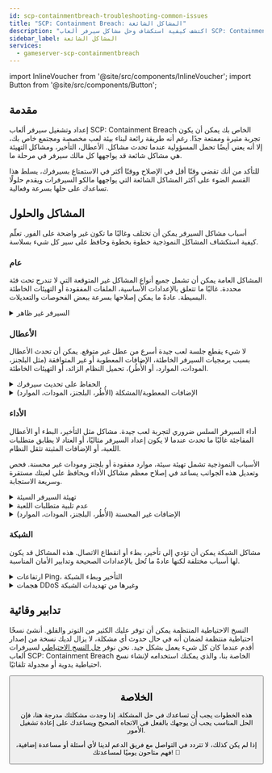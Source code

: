 ```yaml
---
id: scp-containmentbreach-troubleshooting-common-issues
title: "SCP: Containment Breach: المشاكل الشائعة"
description: "اكتشف كيفية استكشاف وحل مشاكل سيرفر ألعاب SCP: Containment Breach الشائعة لتجربة لعب سلسة → تعلّم المزيد الآن"
sidebar_label: المشاكل الشائعة
services:
  - gameserver-scp-containmentbreach
---
```


import InlineVoucher from '@site/src/components/InlineVoucher';
import Button from '@site/src/components/Button';

## مقدمة

إعداد وتشغيل سيرفر ألعاب SCP: Containment Breach الخاص بك يمكن أن يكون تجربة مثيرة وممتعة جدًا. رغم أنه طريقة رائعة لبناء بيئة لعب مخصصة ومجتمع خاص بك، إلا أنه يعني أيضًا تحمل المسؤولية عندما تحدث مشاكل. الأعطال، التأخير، ومشاكل التهيئة هي مشاكل شائعة قد يواجهها كل مالك سيرفر في مرحلة ما.

للتأكد من أنك تقضي وقتًا أقل في الإصلاح ووقتًا أكثر في الاستمتاع بسيرفرك، يسلط هذا القسم الضوء على أكثر المشاكل الشائعة التي يواجهها مالكو السيرفرات ويقدم حلولًا تساعدك على حلها بسرعة وفعالية.


<InlineVoucher />



## المشاكل والحلول

أسباب مشاكل السيرفر يمكن أن تختلف وغالبًا ما تكون غير واضحة على الفور. تعلّم كيفية استكشاف المشاكل النموذجية خطوة بخطوة وحافظ على سير كل شيء بسلاسة.

### عام
المشاكل العامة يمكن أن تشمل جميع أنواع المشاكل غير المتوقعة التي لا تندرج تحت فئة محددة. غالبًا ما تتعلق بالإعدادات الأساسية، الملفات المفقودة أو التهيئات الخاطئة البسيطة. عادةً ما يمكن إصلاحها بسرعة ببعض الفحوصات والتعديلات.

<details>
  <summary>السيرفر غير ظاهر</summary>

عدم ظهور السيرفر قد يحدث إذا لم تكتمل عملية التهيئة بنجاح. قد يكون ذلك بسبب تهيئة خاطئة أو ملفات تالفة. يمكن عادةً تتبع مزيد من المعلومات في وحدة تحكم السيرفر أو ملفات السجل. بالإضافة إلى ذلك، يجب التأكد من عدم استخدام إعدادات فلترة خاطئة في قائمة السيرفرات، والتي قد تمنع ظهور السيرفر.

</details>


### الأعطال

لا شيء يقطع جلسة لعب جيدة أسرع من عطل غير متوقع. يمكن أن تحدث الأعطال بسبب برمجيات السيرفر الخاطئة، الإضافات المعطوبة أو غير المتوافقة (مثل البلجنز، المودات، الموارد، أو الأُطُر)، تحميل النظام الزائد، أو التهيئات الخاطئة.

<details>
  <summary>الحفاظ على تحديث سيرفرك</summary>

تشغيل سيرفر ألعابك على أحدث إصدار أمر ضروري للاستقرار، الأمان، والتوافق. تحديثات اللعبة، تغييرات الأُطُر، أو تعديلات على أدوات الطرف الثالث يمكن أن تؤدي إلى مشاكل خطيرة إذا كان إصدار سيرفرك قديمًا.

سيرفر ألعاب قديم قد يواجه أعطال، سلوك غير متوقع، أو حتى يفشل في الإقلاع تمامًا.

![img](https://screensaver01.zap-hosting.com/index.php/s/JXLHyHeMJqErHLJ/preview)


</details>

<details>
  <summary>الإضافات المعطوبة/المشكلة (الأُطُر، البلجنز، المودات، الموارد)</summary>

غالبًا ما تكون الأعطال ناتجة عن إضافات معطوبة أو قديمة. سواء كانت أُطُر، بلجن، مود أو مورد، قد تظهر مشاكل إذا لم تكن الإضافة متوافقة مع أحدث إصدار للعبة أو تحتوي على أخطاء في الكود.

هذا قد يؤدي إلى أعطال غير متوقعة، تجميد، أو أخطاء في السيرفر، خصوصًا عند تفاعل عدة إضافات مشكلة معًا. إذا كنت تشك أن إضافة ما هي السبب، جرب تعطيلها مؤقتًا وتحقق مما إذا كان السيرفر يبقى مستقرًا بدونها. هذه طريقة بسيطة لتحديد الإضافة المسببة للمشكلة.

تأكد من أن جميع الإضافات التي تستخدمها محدثة، مدعومة بنشاط، ومختبرة للتوافق مع الإصدار الحالي للعبتك لتجنب الأعطال وفترات التوقف.

لعزل السبب الجذري لمشاكل الأعطال، غالبًا ما يكون من المفيد تعطيل المحتوى الإضافي مؤقتًا. ابدأ بإعداد بسيط وتحقق مما إذا استمرت المشكلة. إذا اختفت المشكلة، أعد إدخال الإضافات، المودات، أو الموارد تدريجيًا واحدًا تلو الآخر مع اختبار بعد كل خطوة. هذه الطريقة التدريجية تساعد في تحديد العنصر المحدد المسبب للمشكلة. هذه الطريقة لا تضيق نطاق المشتبه بهم بكفاءة فحسب، بل تضمن أن استكشاف الأخطاء يعتمد على أدلة وليس افتراضات.

</details>

### الأداء

أداء السيرفر السلس ضروري لتجربة لعب جيدة. مشاكل مثل التأخير، البطء أو الأعطال المفاجئة غالبًا ما تحدث عندما لا يكون إعداد السيرفر مثاليًا، أو العتاد لا يطابق متطلبات اللعبة، أو الإضافات المثبتة تثقل النظام.

الأسباب النموذجية تشمل تهيئة سيئة، موارد مفقودة أو بلجنز ومودات غير محسنة. فحص وتعديل هذه الجوانب يساعد في إصلاح معظم مشاكل الأداء ويحافظ على لعبتك مستقرة وسريعة الاستجابة.

<details>
  <summary>تهيئة السيرفر السيئة</summary>

إعدادات السيرفر الخاطئة أو غير المضبوطة جيدًا يمكن أن تؤدي إلى استخدام موارد أعلى وتسبب مشاكل في الأداء مثل التأخير أو التقطيع. تأكد من أن قيم التهيئة تتطابق مع الإعدادات الموصى بها للعبتك وحجم السيرفر. راجعها وعدلها إذا لزم الأمر للحفاظ على سيرفرك يعمل بأقصى كفاءة ممكنة.

يمكنك تغيير التهيئة من خلال الإعدادات المتاحة في قسم **الإعدادات** أو مباشرة في ملفات التهيئة تحت **Configs** في واجهة الويب الخاصة بك.

</details>

<details>
  <summary>عدم تلبية متطلبات اللعبة</summary>

لضمان تشغيل سيرفر ألعابك بسلاسة وموثوقية، من الضروري اختيار تهيئة تناسب احتياجات مشروعك المخطط له. المتطلبات يمكن أن تختلف بشكل كبير حسب اللعبة، استخدام الإضافات مثل المودات، البلجنز، أو الموارد، وعدد اللاعبين المتوقع.

تقدم ZAP-Hosting تهيئة دنيا موصى بها أثناء عملية الطلب. هذه الاقتراحات مبنية على حالات استخدام نموذجية ومصممة لمساعدتك على تجنب مشاكل الأداء الشائعة مثل التأخير، الأعطال، أو أوقات التحميل الطويلة.

![img](https://screensaver01.zap-hosting.com/index.php/s/87ADJdwNAXxXxdk/preview)

يرجى التأكد من اتباع هذه التوصيات أو الترقية إذا لزم الأمر لضمان الاستقرار الأمثل وأفضل تجربة ممكنة لك وللاعبين. هذه توصية دنيا.

اعتمادًا على نطاق مشروعك وكمية المحتوى الإضافي، قد تكون الموارد المطلوبة أعلى من البداية أو تزداد مع الوقت. في مثل هذه الحالات، ترقية باقة سيرفر ألعابك هي طريقة سهلة لضمان استمرار الأداء والاستقرار.

</details>

<details>
  <summary>الإضافات غير المحسنة (الأُطُر، البلجنز، المودات، الموارد)</summary>

ليست كل الإضافات مصممة مع مراعاة الأداء. سواء كانت أُطُر، بلجن، مود، أو مورد، التنفيذ السيء يمكن أن يؤدي إلى مشاكل أداء كبيرة على سيرفرك. في كثير من الحالات، قد تعمل الوظيفة المقصودة لكن طريقة التنفيذ غير فعالة، معقدة بشكل مفرط أو تسبب حملًا غير ضروري على موارد السيرفر.

هذا يمكن أن يؤدي إلى استخدام عالي لوحدة المعالجة المركزية، تسربات في الذاكرة، تأخير، أو حتى أعطال، خصوصًا عند تفاعل عدة مكونات غير محسنة. تأكد دائمًا من أن الإضافات مدعومة بنشاط، موثقة جيدًا، ومختبرة من حيث الأداء. عند الشك، استشر تعليقات المجتمع أو راقب أداء السيرفر لتحديد العناصر المشكلة.

لعزل السبب الجذري لمشاكل الأداء، غالبًا ما يكون من المفيد تعطيل المحتوى الإضافي مؤقتًا. ابدأ بإعداد بسيط وتحقق مما إذا استمرت المشكلة. إذا اختفت المشكلة، أعد إدخال الإضافات، المودات، أو الموارد تدريجيًا واحدًا تلو الآخر مع اختبار بعد كل خطوة. هذه الطريقة التدريجية تساعد في تحديد العنصر المحدد المسبب للمشكلة، سواء كان تعارض، تسرب ذاكرة، أو استخدام مفرط للموارد.

هذه الطريقة لا تضيق نطاق المشتبه بهم بكفاءة فحسب، بل تضمن أن استكشاف الأخطاء يعتمد على أدلة وليس افتراضات.

</details>



### الشبكة
مشاكل الشبكة يمكن أن تؤدي إلى تأخير، بطء أو انقطاع الاتصال. هذه المشاكل قد يكون لها أسباب مختلفة لكنها عادةً ما تُحل بالإعدادات الصحيحة وتدابير الأمان المناسبة.

<details>
  <summary>ارتفاعات Ping، التأخير وبطء الشبكة</summary>

ارتفاعات Ping، التأخير، وبطء الشبكة عادةً ما تكون نتيجة لموارد سيرفر محدودة، مثل قوة CPU غير كافية، RAM، أو عرض النطاق.

يمكن أن تحدث أيضًا عندما يكون السيرفر محملاً بعدد كبير من اللاعبين أو سكربتات وبلجنز تستهلك موارد عالية. مشاكل الشبكة مثل التوجيه السيء، التحميل الخارجي، أو استضافة السيرفر بعيدًا عن قاعدة اللاعبين يمكن أن تزيد من زمن الاستجابة.

بالإضافة إلى ذلك، العمليات الخلفية، اتصالات الإنترنت غير المستقرة، فقدان الحزم، وبرمجيات السيرفر القديمة أو غير المهيأة بشكل صحيح يمكن أن تسهم جميعها في مشاكل أداء ملحوظة أثناء اللعب.

إذا كنت تواجه تأخيرًا أو Ping عالي على سيرفرك، هناك بعض الخطوات البسيطة التي يمكنك اتخاذها لتحسين الأداء. أولًا، تأكد من أن سيرفرك يفي أو يتجاوز المواصفات الموصى بها للعبتك ومشروعك. اختيار موقع خادم قريب من قاعدة اللاعبين يمكن أن يساعد أيضًا في تقليل زمن الاستجابة.

إذا كنت تشك أن مشاكل التوجيه أو مشاكل الشبكة الخارجية تسبب التأخير، لا تتردد في التواصل مع فريق الدعم لدينا. سيساعدونك في تحليل الوضع وإيجاد أفضل حل ممكن.


</details>

<details>
  <summary>هجمات DDoS وغيرها من تهديدات الشبكة</summary>

سيرفرات الألعاب قد تصبح أحيانًا هدفًا لنشاطات شبكية خبيثة، وأبرزها هجمات حجب الخدمة الموزعة (DDoS). هذه الهجمات تغمر السيرفر بحركة مرور زائدة، مما يسبب تأخير، فقدان الاتصال، أو حتى توقف كامل. في حالات أخرى، قد يحاول المهاجمون استغلال ثغرات الشبكة أو تعطيل استقرار السيرفر من خلال محاولات اتصال متكررة أو أنماط بيانات غير عادية.

بينما معظم هذه التهديدات خارجة عن سيطرة المستخدم العادي، تقدم ZAP-Hosting أنظمة حماية وتخفيف مدمجة لتحصين سيرفرك من الهجمات الشائعة والمتقدمة. إذا كنت تشك أن سيرفرك مستهدف مما يسبب مشاكل، تواصل مع فريق الدعم للحصول على المساعدة والإرشادات.

</details>






## تدابير وقائية

النسخ الاحتياطية المنتظمة يمكن أن توفر عليك الكثير من التوتر والقلق. أنشئ نسخًا احتياطية منتظمة لضمان أنه في حال حدوث أي مشكلة، لا يزال لديك نسخة من إصدار أقدم عندما كان كل شيء يعمل بشكل جيد. نحن نوفر [حل النسخ الاحتياطي](gameserver-backups.md) لسيرفرات ألعاب SCP: Containment Breach الخاصة بنا، والذي يمكنك استخدامه لإنشاء نسخ احتياطية يدوية أو مجدولة تلقائيًا.



<Button label="الوصول إلى ZAP-Storage" link="https://zap-hosting.com/en/customer/home/storage/" block/>






## الخلاصة

هذه الخطوات يجب أن تساعدك في حل المشكلة. إذا وجدت مشكلتك مدرجة هنا، فإن الحل المناسب يجب أن يوجهك بالفعل في الاتجاه الصحيح ويساعدك على إعادة تشغيل الأمور.

إذا لم يكن كذلك، لا تتردد في التواصل مع فريق الدعم لدينا لأي أسئلة أو مساعدة إضافية، فهم متاحون يوميًا لمساعدتك! 🙂

<InlineVoucher />